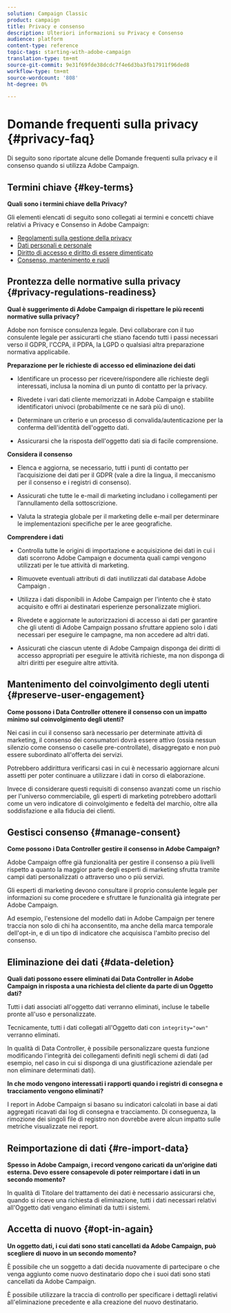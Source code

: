 ```yaml
---
solution: Campaign Classic
product: campaign
title: Privacy e consenso
description: Ulteriori informazioni su Privacy e Consenso
audience: platform
content-type: reference
topic-tags: starting-with-adobe-campaign
translation-type: tm+mt
source-git-commit: 9e31f69fde38dcdc7f4e6d3ba3fb17911f96ded8
workflow-type: tm+mt
source-wordcount: '808'
ht-degree: 0%

---
```



# Domande frequenti sulla privacy {#privacy-faq}

Di seguito sono riportate alcune delle Domande frequenti sulla privacy e il consenso quando si utilizza  Adobe Campaign.

## Termini chiave {#key-terms}

**Quali sono i termini chiave della Privacy?**

Gli elementi elencati di seguito sono collegati ai termini e concetti chiave relativi a Privacy e Consenso in  Adobe Campaign:

* [Regolamenti sulla gestione della privacy](../../platform/using/privacy-management.md#privacy-management-regulations)
* [Dati personali e personale](../../platform/using/privacy-and-recommendations.md#personal-data)
* [Diritto di accesso e diritto di essere dimenticato](../../platform/using/privacy-management.md#right-access-forgotten)
* [Consenso, mantenimento e ruoli](../../platform/using/privacy-management.md#consent-retention-roles)

## Prontezza delle normative sulla privacy {#privacy-regulations-readiness}

**Qual è  suggerimento di Adobe Campaign di rispettare le più recenti normative sulla privacy?**

 Adobe non fornisce consulenza legale. Devi collaborare con il tuo consulente legale per assicurarti che stiano facendo tutti i passi necessari verso il GDPR, l&#39;CCPA, il PDPA, la LGPD o qualsiasi altra preparazione normativa applicabile.

**Preparazione per le richieste di accesso ed eliminazione dei dati**

* Identificare un processo per ricevere/rispondere alle richieste degli interessati, inclusa la nomina di un punto di contatto per la privacy.

* Rivedete i vari dati cliente memorizzati in  Adobe Campaign e stabilite identificatori univoci (probabilmente ce ne sarà più di uno).

* Determinare un criterio e un processo di convalida/autenticazione per la conferma dell&#39;identità dell&#39;oggetto dati.

* Assicurarsi che la risposta dell&#39;oggetto dati sia di facile comprensione.

**Considera il consenso**

* Elenca e aggiorna, se necessario, tutti i punti di contatto per l’acquisizione dei dati per il GDPR (vale a dire la lingua, il meccanismo per il consenso e i registri di consenso).

* Assicurati che tutte le e-mail di marketing includano i collegamenti per l’annullamento della sottoscrizione.

* Valuta la strategia globale per il marketing delle e-mail per determinare le implementazioni specifiche per le aree geografiche.

**Comprendere i dati**

* Controlla tutte le origini di importazione e acquisizione dei dati in cui i dati scorrono  Adobe Campaign e documenta quali campi vengono utilizzati per le tue attività di marketing.

* Rimuovete eventuali attributi di dati inutilizzati dal database Adobe Campaign .

* Utilizza i dati disponibili in  Adobe Campaign per l&#39;intento che è stato acquisito e offri ai destinatari esperienze personalizzate migliori.

* Rivedete e aggiornate le autorizzazioni di accesso ai dati per garantire che gli utenti di  Adobe Campaign possano sfruttare appieno solo i dati necessari per eseguire le campagne, ma non accedere ad altri dati.

* Assicurati che ciascun utente di  Adobe Campaign disponga dei diritti di accesso appropriati per eseguire le attività richieste, ma non disponga di altri diritti per eseguire altre attività.

## Mantenimento del coinvolgimento degli utenti {#preserve-user-engagement}

**Come possono i Data Controller ottenere il consenso con un impatto minimo sul coinvolgimento degli utenti?**

Nei casi in cui il consenso sarà necessario per determinate attività di marketing, il consenso dei consumatori dovrà essere attivo (ossia nessun silenzio come consenso o caselle pre-controllate), disaggregato e non può essere subordinato all&#39;offerta dei servizi.

Potrebbero addirittura verificarsi casi in cui è necessario aggiornare alcuni assetti per poter continuare a utilizzare i dati in corso di elaborazione.

Invece di considerare questi requisiti di consenso avanzati come un rischio per l&#39;universo commerciabile, gli esperti di marketing potrebbero adottarli come un vero indicatore di coinvolgimento e fedeltà del marchio, oltre alla soddisfazione e alla fiducia dei clienti.

## Gestisci consenso {#manage-consent}

**Come possono i Data Controller gestire il consenso in  Adobe Campaign?**

 Adobe Campaign offre già funzionalità per gestire il consenso a più livelli rispetto a quanto la maggior parte degli esperti di marketing sfrutta tramite campi dati personalizzati o attraverso uno o più servizi.

Gli esperti di marketing devono consultare il proprio consulente legale per informazioni su come procedere e sfruttare le funzionalità già integrate per  Adobe Campaign.

Ad esempio, l&#39;estensione del modello dati in  Adobe Campaign per tenere traccia non solo di chi ha acconsentito, ma anche della marca temporale dell&#39;opt-in, e di un tipo di indicatore che acquisisca l&#39;ambito preciso del consenso.

## Eliminazione dei dati {#data-deletion}

**Quali dati possono essere eliminati dai Data Controller in  Adobe Campaign in risposta a una richiesta del cliente da parte di un Oggetto dati?**

Tutti i dati associati all&#39;oggetto dati verranno eliminati, incluse le tabelle pronte all&#39;uso e personalizzate.

Tecnicamente, tutti i dati collegati all&#39;Oggetto dati con `integrity="own"` verranno eliminati.

In qualità di Data Controller, è possibile personalizzare questa funzione modificando l&#39;integrità dei collegamenti definiti negli schemi di dati (ad esempio, nel caso in cui si disponga di una giustificazione aziendale per non eliminare determinati dati).

**In che modo vengono interessati i rapporti quando i registri di consegna e tracciamento vengono eliminati?**

I report in  Adobe Campaign si basano su indicatori calcolati in base ai dati aggregati ricavati dai log di consegna e tracciamento. Di conseguenza, la rimozione dei singoli file di registro non dovrebbe avere alcun impatto sulle metriche visualizzate nei report.

## Reimportazione di dati {#re-import-data}

**Spesso in  Adobe Campaign, i record vengono caricati da un&#39;origine dati esterna. Devo essere consapevole di poter reimportare i dati in un secondo momento?**

In qualità di Titolare del trattamento dei dati è necessario assicurarsi che, quando si riceve una richiesta di eliminazione, tutti i dati necessari relativi all&#39;Oggetto dati vengano eliminati da tutti i sistemi.

## Accetta di nuovo {#opt-in-again}

**Un oggetto dati, i cui dati sono stati cancellati da  Adobe Campaign, può scegliere di nuovo in un secondo momento?**

È possibile che un soggetto a dati decida nuovamente di partecipare o che venga aggiunto come nuovo destinatario dopo che i suoi dati sono stati cancellati da  Adobe Campaign.

È possibile utilizzare la traccia di controllo per specificare i dettagli relativi all&#39;eliminazione precedente e alla creazione del nuovo destinatario.